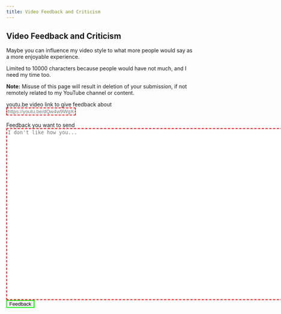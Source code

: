 ```yaml
---
title: Video Feedback and Criticism
---
```

## Video Feedback and Criticism
Maybe you can influence my video style to what more people would say as a more enjoyable experience.

Limited to 10000 characters because people would have not much, and I need my time too.

**Note:** Misuse of this page will result in deletion of your submission, if not remotely related to my YouTube channel or content.
<style>
    #video {
        resize: none;
    }
    input:invalid, textarea:invalid {
        border: 2px dashed red;
    }
    input:valid, textarea:valid {
        border: 2px solid lime;
    }
</style>
<form action="https://JacksonChen666.000webhostapp.com/Submit.php" method="post">
    <label>youtu.be video link to give feedback about</label><br>
    <input type="url" name="feedback_video" minlength="28" maxlength="28" pattern="https:\/\/youtu\.be\/[a-zA-Z0-9_\-]{11}" placeholder="https://youtu.be/dQw4w9WgXcQ" required id="video"><br><br>
    <label>Feedback you want to send</label><br>
    <textarea name="user_feedback" minlength="50" maxlength="10000" placeholder="I don't like how you..." rows="30" cols="120" required id="feedback"></textarea><br>
    <input type="submit" value="Feedback" name="formSubmit">
</form>
<script>
    document.getElementById("video").value = new URLSearchParams(window.location.search).get("video");
    document.getElementById("feedback").value = "";
</script>